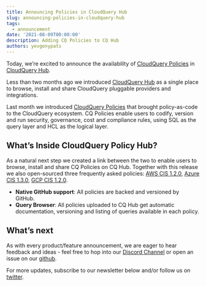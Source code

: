 ```yaml
---
title: Announcing Policies in CloudQuery Hub
slug: announcing-policies-in-cloudquery-hub
tags:
  - announcement
date: '2021-08-09T00:00:00'
description: Adding CQ Policies to CQ Hub
authors: yevgenypats
---
```


Today, we’re excited to announce the availability of [CloudQuery Policies](https://www.cloudquery.io/blog/announcing-cloudquery-policies) in [CloudQuery Hub](https://hub.cloudquery.io/).

Less than two months ago we introduced [CloudQuery Hub](https://www.cloudquery.io/blog/announcing-cloudquery-hub) as a single place to browse, install and share CloudQuery pluggable providers and integrations.

Last month we introduced [CloudQuery Policies](https://www.cloudquery.io/blog/announcing-cloudquery-policies) that brought policy-as-code to the CloudQuery ecosystem. CQ Policies enable users to codify, version and run security, governance, cost and compliance rules, using SQL as the query layer and HCL as the logical layer.

## What’s Inside CloudQuery Policy Hub?

As a natural next step we created a link between the two to enable users to browse, install and share CQ Policies on CQ Hub. Together with this release we also open-sourced three frequently asked policies: [AWS CIS 1.2.0](https://github.com/cloudquery/cq-provider-aws/tree/main/policies/cis_v1.2.0), [Azure CIS 1.3.0](https://github.com/cloudquery/cq-provider-azure/tree/main/policies/cis_v1.3.0), [GCP CIS 1.2.0](https://github.com/cloudquery/cq-provider-gcp/tree/main/policies/cis_v1.2.0).

- **Native GitHub support**: All policies are backed and versioned by GitHub.
- **Query Browser**: All policies uploaded to CQ Hub get automatic documentation, versioning and listing of queries available in each policy.

## What’s next

As with every product/feature announcement, we are eager to hear feedback and ideas - feel free to hop into our [Discord Channel](https://cloudquery.io/discord) or open an issue on our [github](https://github.com/cloudquery/cloudquery).

For more updates, subscribe to our newsletter below and/or follow us on [twitter](https://twitter.com/cloudqueryio).
